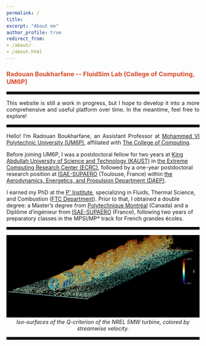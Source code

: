 ```yaml
---
permalink: /
title: 
excerpt: "About me"
author_profile: true
redirect_from: 
- /about/
- /about.html
---
```


<h3 style="color: rgb(215, 75, 42);">
    Radouan Boukharfane -- FluidSim Lab (College of Computing, UM6P)
</h3>

<hr style="border:3px solid black">  

<p align="justify">  
This website is still a work in progress, but I hope to develop it into a more comprehensive and useful platform over time. In the meantime, feel free to explore!  
</p>  

<hr style="border:3px solid black">  

<p align="justify">  
Hello! I’m Radouan Boukharfane, an Assistant Professor at <a href="https://um6p.ma/">Mohammed VI Polytechnic University (UM6P)</a>, affiliated with <a href="https://cc.um6p.ma/">The College of Computing</a>.  

Before joining UM6P, I was a postdoctoral fellow for two years at <a href="https://kaust.edu.sa/">King Abdullah University of Science and Technology (KAUST)</a> in <a href="https://ecrc.kaust.edu.sa/">the Extreme Computing Research Center (ECRC)</a>, followed by a one-year postdoctoral research position at <a href="https://www.isae-supaero.fr/en/">ISAE-SUPAERO</a> (Toulouse, France) within <a href="https://www.isae-supaero.fr/en/research/departments/erodynamics-energetics-and-propulsion-department-daep-91/9aerodynamics-energetics-and-propulsion-department-daep/">the Aerodynamics, Energetics, and Propulsion Department (DAEP)</a>.  

I earned my PhD at the <a href="https://www.pprime.fr">P' Institute</a>, specializing in Fluids, Thermal Science, and Combustion (<a href="https://pprime.fr/la-recherche/fluides-thermique-combustion/structures-de-flamme-et-combustion-ct/">FTC Department</a>). Prior to that, I obtained a double degree: a Master’s degree from <a href="https://www.polymtl.ca/">Polytechnique Montréal</a> (Canada) and a Diplôme d’ingénieur from <a href="https://www.isae-supaero.fr/en/">ISAE-SUPAERO</a> (France), following two years of preparatory classes in the MPSI/MP* track for French grandes écoles.  
</p>  

<hr style="border:3px solid black">  

<p align="center">  
<img src='/images/wind.png' alt="Wind simulation">  
<em>Iso-surfaces of the Q-criterion of the NREL 5MW turbine, colored by streamwise velocity.</em>  
</p>  

<hr style="border:3px solid black">  
